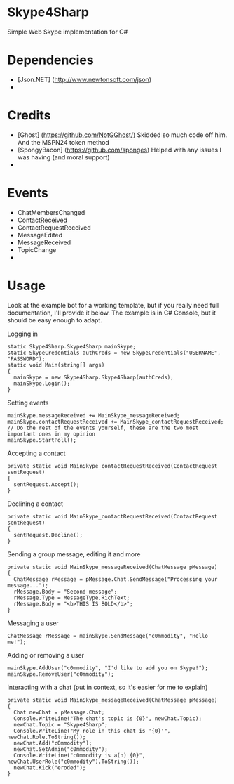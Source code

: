 # Skype4Sharp
Simple Web Skype implementation for C#
# Dependencies
- [Json.NET] (http://www.newtonsoft.com/json)
- 
# Credits
- [Ghost] (https://github.com/NotGGhost/) Skidded so much code off him. And the MSPN24 token method
- [SpongyBacon] (https://github.com/sponges) Helped with any issues I was having (and moral support)
- 
# Events
- ChatMembersChanged
- ContactReceived
- ContactRequestReceived
- MessageEdited
- MessageReceived
- TopicChange
- 
# Usage
Look at the example bot for a working template, but if you really need full documentation, I'll provide it below.
The example is in C# Console, but it should be easy enough to adapt.

Logging in
```
static Skype4Sharp.Skype4Sharp mainSkype;
static SkypeCredentials authCreds = new SkypeCredentials("USERNAME", "PASSWORD");
static void Main(string[] args)
{
  mainSkype = new Skype4Sharp.Skype4Sharp(authCreds);
  mainSkype.Login();
}
```
Setting events
```
mainSkype.messageReceived += MainSkype_messageReceived;
mainSkype.contactRequestReceived += MainSkype_contactRequestReceived;
// Do the rest of the events yourself, these are the two most important ones in my opinion
mainSkype.StartPoll();
```
Accepting a contact
```
private static void MainSkype_contactRequestReceived(ContactRequest sentRequest)
{
  sentRequest.Accept();
}
```
Declining a contact
```
private static void MainSkype_contactRequestReceived(ContactRequest sentRequest)
{
  sentRequest.Decline();
}
```
Sending a group message, editing it and more
```
private static void MainSkype_messageReceived(ChatMessage pMessage)
{
  ChatMessage rMessage = pMessage.Chat.SendMessage("Processing your message...");
  rMessage.Body = "Second message";
  rMessage.Type = MessageType.RichText;
  rMessage.Body = "<b>THIS IS BOLD</b>";
}
```
Messaging a user
```
ChatMessage rMessage = mainSkype.SendMessage("c0mmodity", "Hello me!");
```
Adding or removing a user
```
mainSkype.AddUser("c0mmodity", "I'd like to add you on Skype!");
mainSkype.RemoveUser("c0mmodity");
```
Interacting with a chat (put in context, so it's easier for me to explain)
```
private static void MainSkype_messageReceived(ChatMessage pMessage)
{
  Chat newChat = pMessage.Chat;
  Console.WriteLine("The chat's topic is {0}", newChat.Topic);
  newChat.Topic = "Skype4Sharp";
  Console.WriteLine("My role in this chat is '{0}'", newChat.Role.ToString());
  newChat.Add("c0mmodity");
  newChat.SetAdmin("c0mmodity");
  Console.WriteLine("c0mmodity is a(n) {0}", newChat.UserRole("c0mmodity").ToString());
  newChat.Kick("eroded");
}
```
